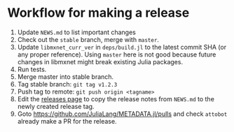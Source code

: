 <!--- Licensed to the Apache Software Foundation (ASF) under one -->
<!--- or more contributor license agreements.  See the NOTICE file -->
<!--- distributed with this work for additional information -->
<!--- regarding copyright ownership.  The ASF licenses this file -->
<!--- to you under the Apache License, Version 2.0 (the -->
<!--- "License"); you may not use this file except in compliance -->
<!--- with the License.  You may obtain a copy of the License at -->

<!---   http://www.apache.org/licenses/LICENSE-2.0 -->

<!--- Unless required by applicable law or agreed to in writing, -->
<!--- software distributed under the License is distributed on an -->
<!--- "AS IS" BASIS, WITHOUT WARRANTIES OR CONDITIONS OF ANY -->
<!--- KIND, either express or implied.  See the License for the -->
<!--- specific language governing permissions and limitations -->
<!--- under the License. -->

# Workflow for making a release

1. Update `NEWS.md` to list important changes
2. Check out the `stable` branch, merge with `master`.
3. Update `libmxnet_curr_ver` in `deps/build.jl` to the latest commit SHA (or any proper reference). Using `master` here is not good because future changes in libmxnet might break existing Julia packages.
4. Run tests.
5. Merge master into stable branch.
6. Tag stable branch: `git tag v1.2.3`
7. Push tag to remote: `git push origin <tagname>`
8. Edit the [releases page](https://github.com/dmlc/MXNet.jl/releases)
   to copy the release notes from `NEWS.md` to the newly created release tag.
9. Goto https://github.com/JuliaLang/METADATA.jl/pulls
   and check `attobot` already make a PR for the release.
